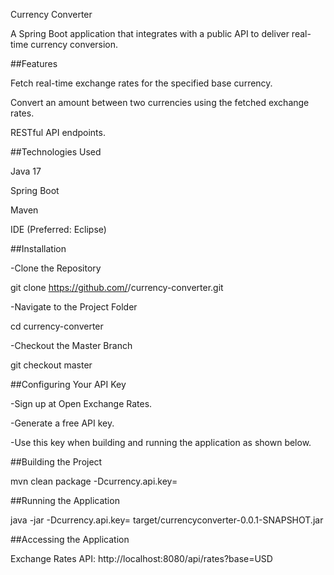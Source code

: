 Currency Converter

A Spring Boot application that integrates with a public API to deliver real-time currency conversion.


##Features

Fetch real-time exchange rates for the specified base currency.

Convert an amount between two currencies using the fetched exchange rates.

RESTful API endpoints.


##Technologies Used

Java 17

Spring Boot

Maven

IDE (Preferred: Eclipse)


##Installation

 -Clone the Repository

git clone https://github.com/<your-username>/currency-converter.git

 -Navigate to the Project Folder

cd currency-converter

-Checkout the Master Branch

git checkout master


##Configuring Your API Key

-Sign up at Open Exchange Rates.


-Generate a free API key.


-Use this key when building and running the application as shown below.


##Building the Project

mvn clean package -Dcurrency.api.key=<your-api-key>


##Running the Application

java -jar -Dcurrency.api.key=<your-api-key> target/currencyconverter-0.0.1-SNAPSHOT.jar


##Accessing the Application

Exchange Rates API:
http://localhost:8080/api/rates?base=USD
